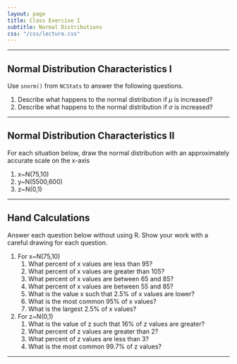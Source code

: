 ```yaml
---
layout: page
title: Class Exercise I
subtitle: Normal Distributions
css: "/css/lecture.css"
---
```


----

## Normal Distribution Characteristics I

Use `snorm()` from `NCStats` to answer the following questions.

1. Describe what happens to the normal distribution if $\mu$ is increased?
1. Describe what happens to the normal distribution if $\sigma$ is increased?

----

## Normal Distribution Characteristics II

For each situation below, draw the normal distribution with an approximately accurate scale on the x-axis

1. x~N(75,10)
1. y~N(5500,600)
1. z~N(0,1)

----

## Hand Calculations

Answer each question below without using R.  Show your work with a careful drawing for each question.

1. For x~N(75,10)
    1. What percent of x values are less than 95?
    1. What percent of x values are greater than 105?
    1. What percent of x values are between 65 and 85?
    1. What percent of x values are between 55 and 85?
    1. What is the value x such that 2.5% of x values are lower?
    1. What is the most common 95% of x values?
    1. What is the largest 2.5% of x values?
1. For z~N(0,1)
    1. What is the value of z such that 16% of z values are greater?
    1. What percent of z values are greater than 2?
    1. What percent of z values are less than 3?
    1. What is the most common 99.7% of z values?

----
